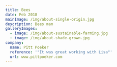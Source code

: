 ```yaml
---
title: Bees
date: Feb 2018
mainImage: /img/about-single-origin.jpg
description: Bees man
galleryImages:
  - image: /img/about-sustainable-farming.jpg
  - image: /img/about-shade-grown.jpg
company:
  name: Pitt Poeker
  reference: '"It was great working with Lisa"'
  url: www.pittpoeker.com
---
```


